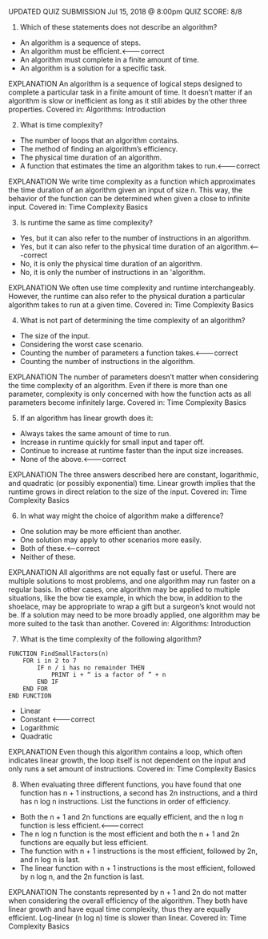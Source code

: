 UPDATED QUIZ SUBMISSION
Jul 15, 2018 @ 8:00pm
QUIZ SCORE: 8/8

1. Which of these statements does not describe an algorithm?
- An algorithm is a sequence of steps.
- An algorithm must be efficient.<---correct
- An algorithm must complete in a finite amount of time.
- An algorithm is a solution for a specific task.

EXPLANATION
An algorithm is a sequence of logical steps designed to complete a particular task in a finite amount of time. It doesn’t matter if an algorithm is slow or inefficient as long as it still abides by the other three properties.
Covered in: Algorithms: Introduction

2. What is time complexity?
- The number of loops that an algorithm contains.
- The method of finding an algorithm’s efficiency.
- The physical time duration of an algorithm.
- A function that estimates the time an algorithm takes to run.<---correct

EXPLANATION
We write time complexity as a function which approximates the time duration of an algorithm given an input of size n. This way, the behavior of the function can be determined when given a close to infinite input.
Covered in: Time Complexity Basics

3. Is runtime the same as time complexity?
- Yes, but it can also refer to the number of instructions in an algorithm.
- Yes, but it can also refer to the physical time duration of an algorithm.<---correct
- No, it is only the physical time duration of an algorithm.
- No, it is only the number of instructions in an 'algorithm.

EXPLANATION
We often use time complexity and runtime interchangeably. However, the runtime can also refer to the physical duration a particular algorithm takes to run at a given time.
Covered in: Time Complexity Basics

4. What is not part of determining the time complexity of an algorithm?
- The size of the input.
- Considering the worst case scenario.
- Counting the number of parameters a function takes.<---correct
- Counting the number of instructions in the algorithm.

EXPLANATION
The number of parameters doesn’t matter when considering the time complexity of an algorithm. Even if there is more than one parameter, complexity is only concerned with how the function acts as all parameters become infinitely large.
Covered in: Time Complexity Basics

5. If an algorithm has linear growth does it:
- Always takes the same amount of time to run.
- Increase in runtime quickly for small input and taper off.
- Continue to increase at runtime faster than the input size increases.
- None of the above.<---correct

EXPLANATION
The three answers described here are constant, logarithmic, and quadratic (or possibly exponential) time. Linear growth implies that the runtime grows in direct relation to the size of the input.
Covered in: Time Complexity Basics

6. In what way might the choice of algorithm make a difference?
- One solution may be more efficient than another.
- One solution may apply to other scenarios more easily.
- Both of these.<--correct
- Neither of these.

EXPLANATION
All algorithms are not equally fast or useful. There are multiple solutions to most problems, and one algorithm may run faster on a regular basis. In other cases, one algorithm may be applied to multiple situations, like the bow tie example, in which the bow, in addition to the shoelace, may be appropriate to wrap a gift but a surgeon’s knot would not be. If a solution may need to be more broadly applied, one algorithm may be more suited to the task than another.
Covered in: Algorithms: Introduction

7. What is the time complexity of the following algorithm?
```
FUNCTION FindSmallFactors(n)
    FOR i in 2 to 7
        IF n / i has no remainder THEN
            PRINT i + “ is a factor of ” + n
        END IF
    END FOR
END FUNCTION
```
- Linear
- Constant <---correct
- Logarithmic
- Quadratic

EXPLANATION
Even though this algorithm contains a loop, which often indicates linear growth, the loop itself is not dependent on the input and only runs a set amount of instructions.
Covered in: Time Complexity Basics

8. When evaluating three different functions, you have found that one function has n + 1 instructions, a second has 2n instructions, and a third has n log n instructions. List the functions in order of efficiency.

- Both the n + 1 and 2n functions are equally efficient, and the n log n function is less efficient.<---correct
- The n log n function is the most efficient and both the n + 1 and 2n functions are equally but less efficient.
- The function with n + 1 instructions is the most efficient, followed by 2n, and n log n is last.
- The linear function with n + 1 instructions is the most efficient, followed by n log n, and the 2n function is last.

EXPLANATION
The constants represented by n + 1 and 2n do not matter when considering the overall efficiency of the algorithm. They both have linear growth and have equal time complexity, thus they are equally efficient. Log-linear (n log n) time is slower than linear.
Covered in: Time Complexity Basics
